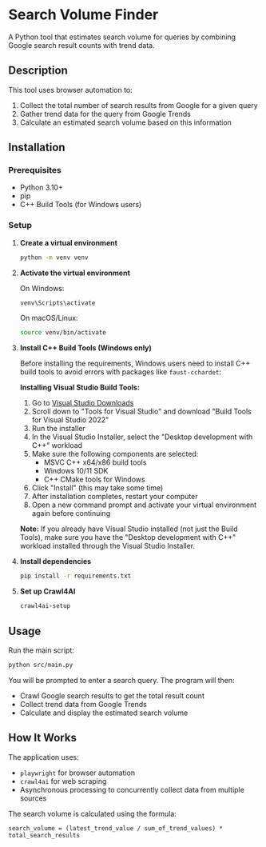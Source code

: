 # Search Volume Finder

A Python tool that estimates search volume for queries by combining Google search result counts with trend data.

## Description

This tool uses browser automation to:
1. Collect the total number of search results from Google for a given query
2. Gather trend data for the query from Google Trends
3. Calculate an estimated search volume based on this information

## Installation

### Prerequisites
- Python 3.10+
- pip
- C++ Build Tools (for Windows users)

### Setup

1. **Create a virtual environment**
   ```bash
   python -m venv venv
   ```

2. **Activate the virtual environment**
   
   On Windows:
   ```bash
   venv\Scripts\activate
   ```
   
   On macOS/Linux:
   ```bash
   source venv/bin/activate
   ```

3. **Install C++ Build Tools (Windows only)**
   
   Before installing the requirements, Windows users need to install C++ build tools to avoid errors with packages like `faust-cchardet`:
   
   **Installing Visual Studio Build Tools:**
   
   1. Go to [Visual Studio Downloads](https://visualstudio.microsoft.com/visual-cpp-build-tools/)
   2. Scroll down to "Tools for Visual Studio" and download "Build Tools for Visual Studio 2022"
   3. Run the installer
   4. In the Visual Studio Installer, select the "Desktop development with C++" workload
   5. Make sure the following components are selected:
      - MSVC C++ x64/x86 build tools
      - Windows 10/11 SDK
      - C++ CMake tools for Windows
   6. Click "Install" (this may take some time)
   7. After installation completes, restart your computer
   8. Open a new command prompt and activate your virtual environment again before continuing

   **Note:** If you already have Visual Studio installed (not just the Build Tools), make sure you have the "Desktop development with C++" workload installed through the Visual Studio Installer.

4. **Install dependencies**
   ```bash
   pip install -r requirements.txt
   ```

5. **Set up Crawl4AI**
   ```bash
   crawl4ai-setup
   ```

## Usage

Run the main script:
```bash
python src/main.py
```

You will be prompted to enter a search query. The program will then:
- Crawl Google search results to get the total result count
- Collect trend data from Google Trends
- Calculate and display the estimated search volume

## How It Works

The application uses:
- `playwright` for browser automation
- `crawl4ai` for web scraping
- Asynchronous processing to concurrently collect data from multiple sources

The search volume is calculated using the formula:
```
search_volume = (latest_trend_value / sum_of_trend_values) * total_search_results
```
